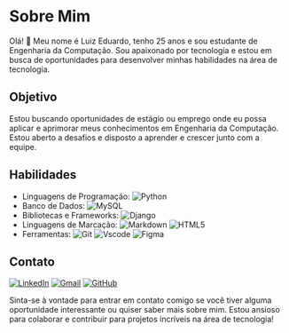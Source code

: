 # Sobre Mim

Olá! 👋 Meu nome é Luiz Eduardo, tenho 25 anos e sou estudante de Engenharia da Computação. Sou apaixonado por tecnologia e estou em busca de oportunidades para desenvolver minhas habilidades na área de tecnologia.

## Objetivo

Estou buscando oportunidades de estágio ou emprego onde eu possa aplicar e aprimorar meus conhecimentos em Engenharia da Computação. Estou aberto a desafios e disposto a aprender e crescer junto com a equipe.

## Habilidades

- Linguagens de Programação: 
![Python](https://img.shields.io/badge/python-3670A0?style=for-the-badge&logo=python&logoColor=ffdd54)
- Banco de Dados:
![MySQL](https://img.shields.io/badge/MySQL-00000F?style=for-the-badge&logo=mysql&logoColor=white)
- Bibliotecas e Frameworks:
![Django](https://img.shields.io/badge/django-%23092E20.svg?style=for-the-badge&logo=django&logoColor=white)
- Linguagens de Marcação:
![Markdown](https://img.shields.io/badge/Markdown-000?style=for-the-badge&logo=markdown)
![HTML5](https://img.shields.io/badge/HTML5-E34F26?style=for-the-badge&logo=html5&logoColor=white)
- Ferramentas:
![Git](https://img.shields.io/badge/GIT-E44C30?style=for-the-badge&logo=git&logoColor=white)
![Vscode](https://img.shields.io/badge/Vscode-007ACC?style=for-the-badge&logo=visual-studio-code&logoColor=white)
![Figma](https://img.shields.io/badge/Figma-696969?style=for-the-badge&logo=figma&logoColor=figma)


## Contato
[![LinkedIn](https://img.shields.io/badge/LinkedIn-0077B5?style=for-the-badge&logo=linkedin&logoColor=white)](https://www.linkedin.com/in/luizeduardofranca/)
[![Gmail](https://img.shields.io/badge/Gmail-333333?style=for-the-badge&logo=gmail&logoColor=red)](mailto:luizeduardofranca@gmail.com)
[![GitHub](https://img.shields.io/badge/GitHub-100000?style=for-the-badge&logo=github&logoColor=white)](https://github.com/edufrannca)


Sinta-se à vontade para entrar em contato comigo se você tiver alguma oportunidade interessante ou quiser saber mais sobre mim. Estou ansioso para colaborar e contribuir para projetos incríveis na área de tecnologia!
